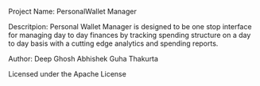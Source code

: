 Project Name: PersonalWallet Manager

Descritpion: Personal Wallet Manager is designed to be one stop interface for managing day to day finances by tracking spending structure on a day to day basis with a cutting edge analytics and spending reports.

Author: 
Deep Ghosh
Abhishek Guha Thakurta

Licensed under the Apache License

